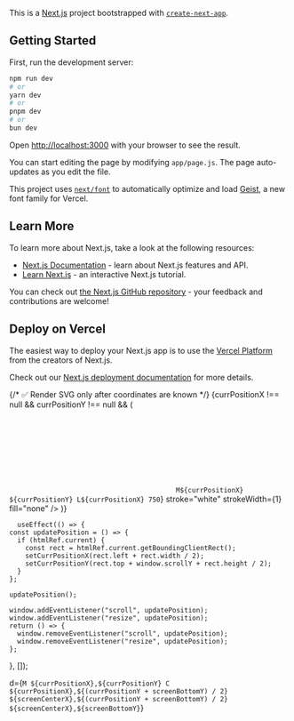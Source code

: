 This is a [Next.js](https://nextjs.org) project bootstrapped with [`create-next-app`](https://github.com/vercel/next.js/tree/canary/packages/create-next-app).

## Getting Started

First, run the development server:

```bash
npm run dev
# or
yarn dev
# or
pnpm dev
# or
bun dev
```

Open [http://localhost:3000](http://localhost:3000) with your browser to see the result.

You can start editing the page by modifying `app/page.js`. The page auto-updates as you edit the file.

This project uses [`next/font`](https://nextjs.org/docs/app/building-your-application/optimizing/fonts) to automatically optimize and load [Geist](https://vercel.com/font), a new font family for Vercel.

## Learn More

To learn more about Next.js, take a look at the following resources:

- [Next.js Documentation](https://nextjs.org/docs) - learn about Next.js features and API.
- [Learn Next.js](https://nextjs.org/learn) - an interactive Next.js tutorial.

You can check out [the Next.js GitHub repository](https://github.com/vercel/next.js) - your feedback and contributions are welcome!

## Deploy on Vercel

The easiest way to deploy your Next.js app is to use the [Vercel Platform](https://vercel.com/new?utm_medium=default-template&filter=next.js&utm_source=create-next-app&utm_campaign=create-next-app-readme) from the creators of Next.js.

Check out our [Next.js deployment documentation](https://nextjs.org/docs/app/building-your-application/deploying) for more details.


{/* ✅ Render SVG only after coordinates are known */}
      {currPositionX !== null && currPositionY !== null && (
        <svg
          className="absolute top-0 left-0 w-full h-full pointer-events-none"
          xmlns="http://www.w3.org/2000/svg"
        >
          <path
            d={`M${currPositionX} ${currPositionY} L${currPositionX} 750`}
            stroke="white"
            strokeWidth={1}
            fill="none"
          />
        </svg>
      )}



      useEffect(() => {
    const updatePosition = () => {
      if (htmlRef.current) {
        const rect = htmlRef.current.getBoundingClientRect();
        setCurrPositionX(rect.left + rect.width / 2);
        setCurrPositionY(rect.top + window.scrollY + rect.height / 2);
      }
    };

    updatePosition();

    window.addEventListener("scroll", updatePosition);
    window.addEventListener("resize", updatePosition);
    return () => {
      window.removeEventListener("scroll", updatePosition);
      window.removeEventListener("resize", updatePosition);
    };
  }, []);


  d={`
                M ${currPositionX},${currPositionY}
                C ${currPositionX},${(currPositionY + screenBottomY) / 2}
                  ${screenCenterX},${(currPositionY + screenBottomY) / 2}
                  ${screenCenterX},${screenBottomY}
              `}